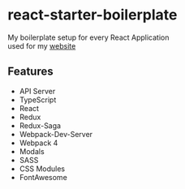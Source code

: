 # react-starter-boilerplate
My boilerplate setup for every React Application  
used for my [website](https://github.com/pczern/pc)
## Features
* API Server
* TypeScript
* React
* Redux
* Redux-Saga
* Webpack-Dev-Server
* Webpack 4
* Modals
* SASS
* CSS Modules
* FontAwesome
